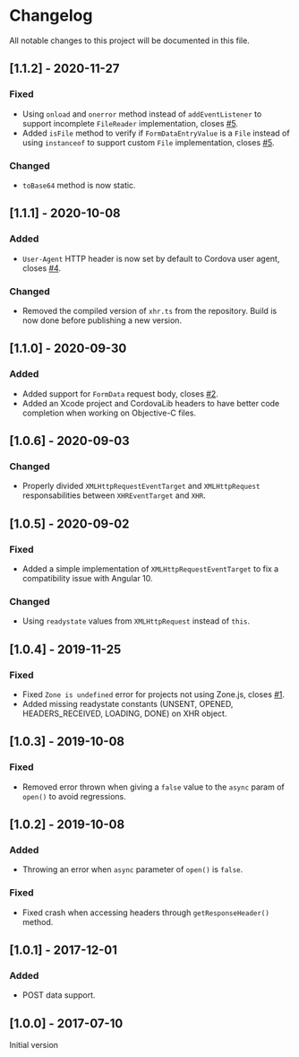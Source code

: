 # Changelog
All notable changes to this project will be documented in this file.

## [1.1.2] - 2020-11-27
### Fixed
- Using `onload` and `onerror` method instead of `addEventListener` to support incomplete `FileReader` implementation, closes [#5](https://github.com/Raphcal/cordova-plugin-cors/issues/5).
- Added `isFile` method to verify if `FormDataEntryValue` is a `File` instead of using `instanceof` to support custom `File` implementation, closes [#5](https://github.com/Raphcal/cordova-plugin-cors/issues/5).

### Changed
- `toBase64` method is now static.

## [1.1.1] - 2020-10-08
### Added
- `User-Agent` HTTP header is now set by default to Cordova user agent, closes [#4](https://github.com/Raphcal/cordova-plugin-cors/issues/4).

### Changed
- Removed the compiled version of `xhr.ts` from the repository. Build is now done before publishing a new version.

## [1.1.0] - 2020-09-30
### Added
- Added support for `FormData` request body, closes [#2](https://github.com/Raphcal/cordova-plugin-cors/issues/2).
- Added an Xcode project and CordovaLib headers to have better code completion when working on Objective-C files.

## [1.0.6] - 2020-09-03
### Changed
- Properly divided `XMLHttpRequestEventTarget` and `XMLHttpRequest` responsabilities between `XHREventTarget` and `XHR`.

## [1.0.5] - 2020-09-02
### Fixed
- Added a simple implementation of `XMLHttpRequestEventTarget` to fix a compatibility issue with Angular 10.

### Changed
- Using `readystate` values from `XMLHttpRequest` instead of `this`.

## [1.0.4] - 2019-11-25
### Fixed
- Fixed `Zone is undefined` error for projects not using Zone.js, closes [#1](https://github.com/Raphcal/cordova-plugin-cors/issues/1).
- Added missing readystate constants (UNSENT, OPENED, HEADERS_RECEIVED, LOADING, DONE) on XHR object.

## [1.0.3] - 2019-10-08
### Fixed
- Removed error thrown when giving a `false` value to the `async` param of `open()` to avoid regressions.

## [1.0.2] - 2019-10-08
### Added
- Throwing an error when `async` parameter of `open()` is `false`.

### Fixed
- Fixed crash when accessing headers through `getResponseHeader()` method.

## [1.0.1] - 2017-12-01
### Added
- POST data support.

## [1.0.0] - 2017-07-10
Initial version
